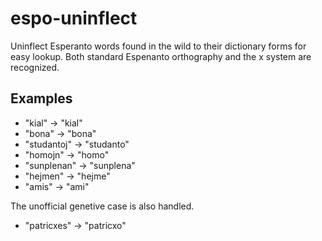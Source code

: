 # espo-uninflect

Uninflect Esperanto words found in the wild to their dictionary forms for easy lookup. Both standard Espenanto orthography and the x system are recognized.

## Examples

- "kial" -> "kial"
- "bona" -> "bona"
- "studantoj" -> "studanto"
- "homojn" -> "homo"
- "sunplenan" -> "sunplena"
- "hejmen" -> "hejme"
- "amis" -> "ami"

The unofficial genetive case is also handled.

- "patricxes" -> "patricxo"
